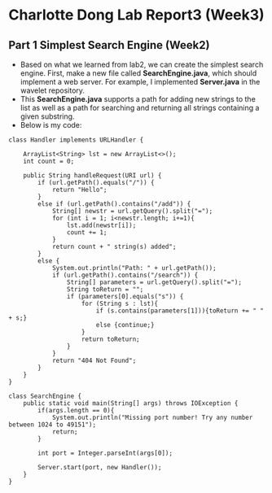 # Charlotte Dong Lab Report3 (Week3)  
  
## Part 1 Simplest Search Engine (Week2)  
* Based on what we learned from lab2, we can create the simplest search engine. First, make a new file called **SearchEngine.java**, which should implement a web server. For example, I implemented **Server.java** in the wavelet repository.  
* This **SearchEngine.java** supports a path for adding new strings to the list as well as a path for searching and returning all strings containing a given substring.  
* Below is my code:  
  
```
class Handler implements URLHandler {

    ArrayList<String> lst = new ArrayList<>();
    int count = 0;

    public String handleRequest(URI url) {
        if (url.getPath().equals("/")) {
            return "Hello";
        }
        else if (url.getPath().contains("/add")) {
            String[] newstr = url.getQuery().split("=");
            for (int i = 1; i<newstr.length; i+=1){
                lst.add(newstr[i]);
                count += 1;
            }
            return count + " string(s) added";
        }
        else {
            System.out.println("Path: " + url.getPath());
            if (url.getPath().contains("/search")) {
                String[] parameters = url.getQuery().split("=");
                String toReturn = "";
                if (parameters[0].equals("s")) {
                    for (String s : lst){
                        if (s.contains(parameters[1])){toReturn += " " + s;}
                        else {continue;}
                    }
                    return toReturn;
                }
            }
            return "404 Not Found";
        }
    }
}
```  
```
class SearchEngine {
    public static void main(String[] args) throws IOException {
        if(args.length == 0){
            System.out.println("Missing port number! Try any number between 1024 to 49151");
            return;
        }

        int port = Integer.parseInt(args[0]);

        Server.start(port, new Handler());
    }
}
```  

